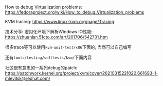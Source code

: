 

How to debug Virtualization problems: https://fedoraproject.org/wiki/How_to_debug_Virtualization_problems

KVM tracing: https://www.linux-kvm.org/page/Tracing

技术分享: 虚拟化环境下解析Windows IO性能: https://zhuanlan.51cto.com/art/201706/542731.htm


很多trace等可以使用`kvm-unit-test/x86`下面的, 当然可以自己编写


还有`tools/testing/selftests/kvm/`下面内容

社区很有意思的一系列debug的patch: https://patchwork.kernel.org/project/kvm/cover/20210315221020.661693-1-mlevitsk@redhat.com/